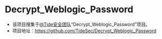 # Decrypt_Weblogic_Password
* 该项目搜集于[@Tide安全团队](#)“Decrypt_Weblogic_Password”项目。
* 项目地址：https://github.com/TideSec/Decrypt_Weblogic_Password
